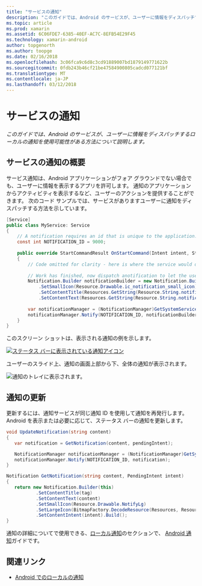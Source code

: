 ```yaml
---
title: "サービスの通知"
description: "このガイドでは、Android のサービスが、ユーザーに情報をディスパッチするローカルの通知を使用可能性がある方法について説明します。"
ms.topic: article
ms.prod: xamarin
ms.assetid: 6C06FDE7-6385-40EF-AC7C-8EFB54E29F45
ms.technology: xamarin-android
author: topgenorth
ms.author: toopge
ms.date: 02/16/2018
ms.openlocfilehash: 3c06fca9c6d8c3cd91889007bd1879149771622b
ms.sourcegitcommit: 0fdb243b46cf21be47584900805cadcd077121bf
ms.translationtype: MT
ms.contentlocale: ja-JP
ms.lasthandoff: 03/12/2018
---
```

# <a name="service-notifications"></a>サービスの通知

_このガイドでは、Android のサービスが、ユーザーに情報をディスパッチするローカルの通知を使用可能性がある方法について説明します。_


## <a name="service-notifications-overview"></a>サービスの通知の概要

サービス通知は、Android アプリケーションがフォア グラウンドでない場合でも、ユーザーに情報を表示するアプリを許可します。 通知のアプリケーションからアクティビティを表示するなど、ユーザーのアクションを提供することができます。 次のコード サンプルでは、サービスがありますユーザーに通知をディスパッチする方法を示しています。

```csharp
[Service]
public class MyService: Service 
{
    // A notification requires an id that is unique to the application.
    const int NOTIFICATION_ID = 9000;
    
    public override StartCommandResult OnStartCommand(Intent intent, StartCommandFlags flags, int startId)
    {
        // Code omitted for clarity - here is where the service would do something.
    
        // Work has finished, now dispatch anotification to let the user know.
        Notification.Builder notificationBuilder = new Notification.Builder(this)
            .SetSmallIcon(Resource.Drawable.ic_notification_small_icon)
            .SetContentTitle(Resources.GetString(Resource.String.notification_content_title))
            .SetContentText(Resources.GetString(Resource.String.notification_content_text));
        
        var notificationManager = (NotificationManager)GetSystemService(NotificationService);
        notificationManager.Notify(NOTIFICATION_ID, notificationBuilder.Build());
    }
}
```

このスクリーン ショットは、表示される通知の例を示します。

[![ステータス バーに表示されている通知アイコン](service-notifications-images/01-notification-sml.png)](service-notifications-images/01-notification.png#lightbox)

ユーザーのスライド上、通知の画面上部から下、全体の通知が表示されます。

![通知のトレイに表示されます。](service-notifications-images/02-fullnotification.png)


## <a name="updating-a-notification"></a>通知の更新

更新するには、通知サービスが同じ通知 ID を使用して通知を再発行します。 Android を表示または必要に応じて、ステータス バーの通知を更新します。

```csharp 
void UpdateNotification(string content)
{
   var notification = GetNotification(content, pendingIntent);

   NotificationManager notificationManager = (NotificationManager)GetSystemService(Context.NotificationService);
   notificationManager.Notify(NOTIFICATION_ID, notification);
}

Notification GetNotification(string content, PendingIntent intent)
{
   return new Notification.Builder(this)
           .SetContentTitle(tag)
           .SetContentText(content)
           .SetSmallIcon(Resource.Drawable.NotifyLg)
           .SetLargeIcon(BitmapFactory.DecodeResource(Resources, Resource.Drawable.Icon))
           .SetContentIntent(intent).Build();
}
```

通知の詳細についてで使用できる、[ローカル通知](~/android/app-fundamentals/notifications/local-notifications.md)のセクションで、 [Android 通知](~/android/app-fundamentals/notifications/index.md)ガイドです。


## <a name="related-links"></a>関連リンク

- [Android でのローカルの通知](~/android/app-fundamentals/notifications/local-notifications.md)
